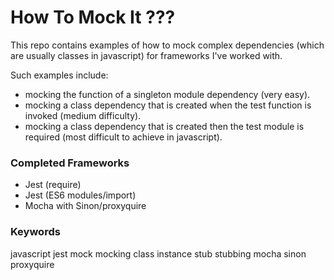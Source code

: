 # How To Mock It ???

This repo contains examples of how to mock complex dependencies (which are usually classes in javascript) for frameworks
I've worked with.
 
Such examples include:
* mocking the function of a singleton module dependency (very easy).
* mocking a class dependency that is created when the test function is invoked (medium difficulty).
* mocking a class dependency that is created then the test module is required (most difficult to achieve in javascript).

### Completed Frameworks
* Jest (require)
* Jest (ES6 modules/import)
* Mocha with Sinon/proxyquire

### Keywords
javascript
jest
mock
mocking
class instance
stub
stubbing
mocha
sinon
proxyquire